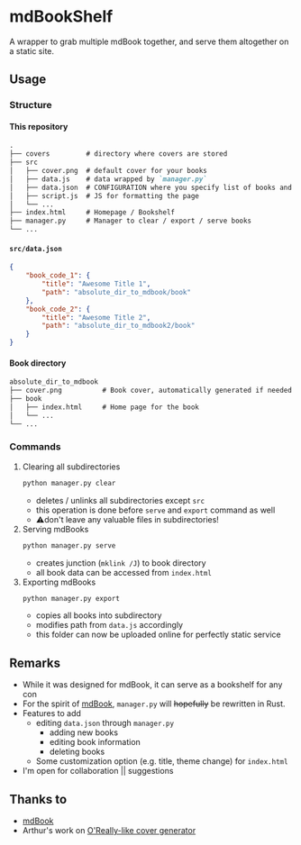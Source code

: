 # mdBookShelf

A wrapper to grab multiple mdBook together, and serve them altogether on a static site.

## Usage
### Structure
#### This repository
```md
.
├── covers         # directory where covers are stored
├── src
│   ├── cover.png  # default cover for your books
│   ├── data.js    # data wrapped by `manager.py`
│   ├── data.json  # CONFIGURATION where you specify list of books and their directory
│   ├── script.js  # JS for formatting the page
│   └── ...
├── index.html     # Homepage / Bookshelf
├── manager.py     # Manager to clear / export / serve books
└── ...
```
#### `src/data.json`
```json
{
    "book_code_1": {
        "title": "Awesome Title 1", 
        "path": "absolute_dir_to_mdbook/book"
    },
    "book_code_2": {
        "title": "Awesome Title 2", 
        "path": "absolute_dir_to_mdbook2/book"
    }
}
```
#### Book directory
```md
absolute_dir_to_mdbook
├── cover.png          # Book cover, automatically generated if needed
├── book
│   ├── index.html     # Home page for the book
│   └── ...
└── ...
```


### Commands
1. Clearing all subdirectories
   ```py
   python manager.py clear
   ```
   - deletes / unlinks all subdirectories except `src`
   - this operation is done before `serve` and `export` command as well
   - ⚠️don't leave any valuable files in subdirectories!
2. Serving mdBooks
   ```py
   python manager.py serve
   ```
   - creates junction (`mklink /J`) to book directory
   - all book data can be accessed from `index.html` 
3. Exporting mdBooks
   ```py
   python manager.py export
   ```
   - copies all books into subdirectory
   - modifies path from `data.js` accordingly
   - this folder can now be uploaded online for perfectly static service 



## Remarks
- While it was designed for mdBook, it can serve as a bookshelf for any con
- For the spirit of [mdBook](https://github.com/rust-lang/mdBook), `manager.py` will ~~hopefully~~ be rewritten in Rust. 
- Features to add
  - editing `data.json` through `manager.py`
    - adding new books
    - editing book information
    - deleting books
  - Some customization option (e.g. title, theme change) for `index.html`
- I'm open for collaboration || suggestions

## Thanks to
- [mdBook](https://github.com/rust-lang/mdBook)
- Arthur's work on [O'Really-like cover generator](https://github.com/ArthurBeaulieu/ORlyGenerator)